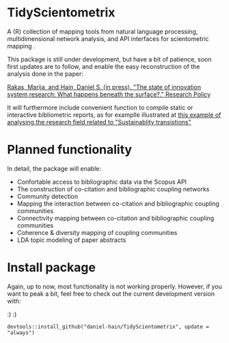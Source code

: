 # TidyScientometrix
A (R) collection of mapping tools from natural language processing, multidimensional network analysis, and API interfaces for scientometric mapping .

This package is still under development, but have a bit of patience, soon first updates are to follow, and enable the easy reconstruction of the analysis done in the paper:

[Rakas, Marija, and Hain, Daniel S. (in press). "The state of innovation system research: What happens beneath the surface?." Research Policy](https://www.sciencedirect.com/science/article/pii/S0048733319301027)

It will furthermore include convenient function to compile static or interactive bibliometric reports, as for examplle illustrated at [this example of analysing the research field related to "Sustainablity transistions"](https://raw.githack.com/daniel-hain/transitions_bibliometrics_2019/master/notebooks/91_descriptives.html)

# Planned functionality
In detail, the package will enable:

* Confortable access to bibliographic data via the Scopus API
* The construction of co-citation and bibliographic coupling networks
* Community detection
* Mapping the interaction between co-citation and bibliographic coupling communities
* Connectivity mapping between co-citation and bibliographic coupling communities
* Coherence & diversity mapping of coupling communities
* LDA topic modeling of paper abstracts

# Install package

Again, up to now, most functionality is not working properly. However, if you want to peak a bit, feel free to check out the current development version with:

:) :)

```{r}
devtools::install_github("daniel-hain/TidyScientometrix", update = "always")
```



